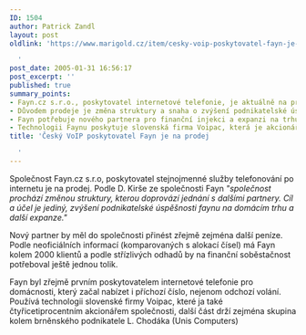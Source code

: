 ```yaml
---
ID: 1504
author: Patrick Zandl
layout: post
oldlink: 'https://www.marigold.cz/item/cesky-voip-poskytovatel-fayn-je-na-prodej

  '
post_date: 2005-01-31 16:56:17
post_excerpt: ''
published: true
summary_points:
- Fayn.cz s.r.o., poskytovatel internetové telefonie, je aktuálně na prodej.
- Důvodem prodeje je změna struktury a snaha o zvýšení podnikatelské úspěšnosti.
- Fayn potřebuje nového partnera pro finanční injekci a expanzi na trhu.
- Technologii Faynu poskytuje slovenská firma Voipac, která je akcionářem.
title: 'Český VoIP poskytovatel Fayn je na prodej

  '
---
```


<p>Společnost Fayn.cz s.r.o, poskytovatel
stejnojmenné služby telefonování po internetu je na prodej. Podle D.
Kirše ze společnosti Fayn <i>"společnost prochází změnou struktury,
kterou doprovází jednání s dalšími partnery. Cíl a účel je jediný,
zvýšení podnikatelské úspěšnosti faynu na domácím trhu a další expanze."</i></p>

<p>Nový
partner by měl do společnosti přinést zřejmě zejména další peníze.
Podle neoficiálních informací (komparovaných s alokací čísel) má Fayn
kolem 2000 klientů a podle střízlivých odhadů by na finanční
soběstačnost potřeboval ještě jednou tolik. </p>

<p>Fayn byl zřejmě
prvním poskytovatelem internetové telefonie pro domácnosti, který začal
nabízet i příchozí číslo, nejenom odchozí volání. Používá technologii
slovenské firmy Voipac, které ja také čtyřicetiprocentním akcionářem
společnosti, další část drží zejména skupina kolem brněnského
podnikatele L. Chodáka (Unis Computers)</p>